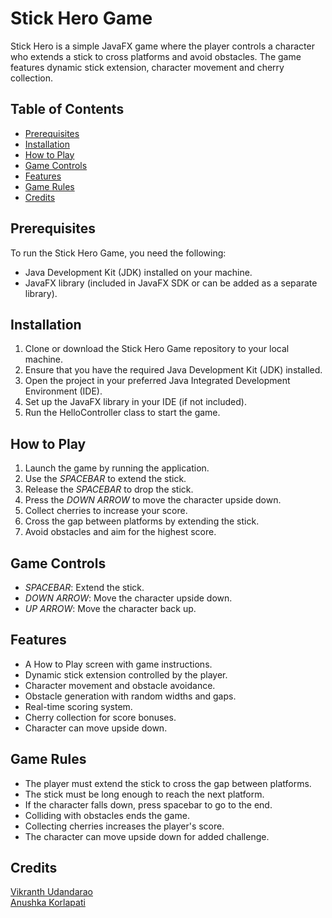 # Stick Hero Game

Stick Hero is a simple JavaFX game where the player controls a character who extends a stick to cross platforms and avoid obstacles. The game features dynamic stick extension, character movement and cherry collection.

## Table of Contents
- [Prerequisites](#prerequisites)
- [Installation](#installation)
- [How to Play](#how-to-play)
- [Game Controls](#game-controls)
- [Features](#features)
- [Game Rules](#game-rules)
- [Credits](#credits)

## Prerequisites

To run the Stick Hero Game, you need the following:

- Java Development Kit (JDK) installed on your machine.
- JavaFX library (included in JavaFX SDK or can be added as a separate library).

## Installation

1. Clone or download the Stick Hero Game repository to your local machine.
2. Ensure that you have the required Java Development Kit (JDK) installed.
3. Open the project in your preferred Java Integrated Development Environment (IDE).
4. Set up the JavaFX library in your IDE (if not included).
5. Run the HelloController class to start the game.

## How to Play

1. Launch the game by running the application.
2. Use the *SPACEBAR* to extend the stick.
3. Release the *SPACEBAR* to drop the stick.
4. Press the *DOWN ARROW* to move the character upside down.
5. Collect cherries to increase your score.
6. Cross the gap between platforms by extending the stick.
7. Avoid obstacles and aim for the highest score.

## Game Controls

- *SPACEBAR*: Extend the stick.
- *DOWN ARROW*: Move the character upside down.
- *UP ARROW*: Move the character back up.

## Features

- A How to Play screen with game instructions.
- Dynamic stick extension controlled by the player.
- Character movement and obstacle avoidance.
- Obstacle generation with random widths and gaps.
- Real-time scoring system.
- Cherry collection for score bonuses.
- Character can move upside down.

## Game Rules

- The player must extend the stick to cross the gap between platforms.
- The stick must be long enough to reach the next platform.
- If the character falls down, press spacebar to go to the end.
- Colliding with obstacles ends the game.
- Collecting cherries increases the player's score.
- The character can move upside down for added challenge.

## Credits

[Vikranth Udandarao](https://github.com/Vikranth3140)
\
[Anushka Korlapati](https://github.com/anushka-korlapati)